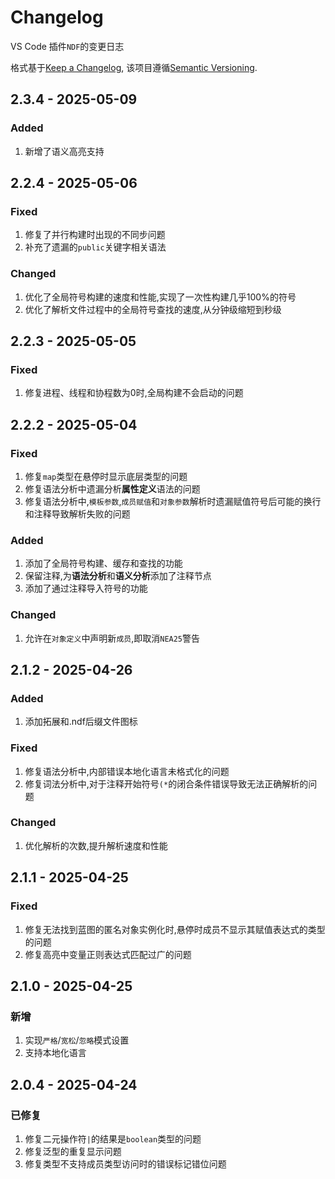 # Changelog

VS Code 插件`NDF`的变更日志

格式基于[Keep a Changelog](https://keepachangelog.com/en/1.1.0/),
该项目遵循[Semantic Versioning](https://semver.org/spec/v2.0.0.html).


## 2.3.4 - 2025-05-09

### Added

1. 新增了语义高亮支持


## 2.2.4 - 2025-05-06

### Fixed

1. 修复了并行构建时出现的不同步问题
2. 补充了遗漏的`public`关键字相关语法

### Changed

1. 优化了全局符号构建的速度和性能,实现了一次性构建几乎100%的符号
2. 优化了解析文件过程中的全局符号查找的速度,从分钟级缩短到秒级


## 2.2.3 - 2025-05-05

### Fixed

1. 修复进程、线程和协程数为0时,全局构建不会启动的问题


## 2.2.2 - 2025-05-04

### Fixed

1. 修复`map`类型在悬停时显示底层类型的问题
2. 修复语法分析中遗漏分析**属性定义**语法的问题
3. 修复语法分析中,`模板参数`,`成员赋值`和`对象参数`解析时遗漏赋值符号后可能的换行和注释导致解析失败的问题

### Added

1. 添加了全局符号构建、缓存和查找的功能
2. 保留注释,为**语法分析**和**语义分析**添加了注释节点
3. 添加了通过注释导入符号的功能

### Changed

1. 允许在`对象定义`中声明新`成员`,即取消`NEA25`警告


## 2.1.2 - 2025-04-26

### Added

1. 添加拓展和.ndf后缀文件图标

### Fixed

1. 修复语法分析中,内部错误本地化语言未格式化的问题
2. 修复词法分析中,对于注释开始符号`(*`的闭合条件错误导致无法正确解析的问题

### Changed

1. 优化解析的次数,提升解析速度和性能


## 2.1.1 - 2025-04-25

### Fixed

1. 修复无法找到蓝图的匿名对象实例化时,悬停时成员不显示其赋值表达式的类型的问题
2. 修复高亮中变量正则表达式匹配过广的问题


## 2.1.0 - 2025-04-25

### 新增

1. 实现`严格`/`宽松`/`忽略`模式设置
2. 支持本地化语言


## 2.0.4 - 2025-04-24

### 已修复

1. 修复二元操作符`|`的结果是`boolean`类型的问题
2. 修复泛型的重复显示问题
3. 修复类型不支持成员类型访问时的错误标记错位问题
